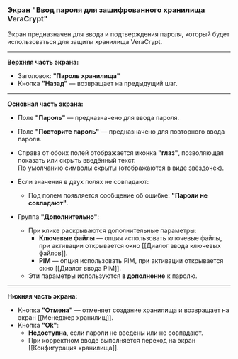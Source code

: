 ### Экран "Ввод пароля для зашифрованного хранилища VeraCrypt"

Экран предназначен для ввода и подтверждения пароля, который будет использоваться для защиты хранилища VeraCrypt.

---

**Верхняя часть экрана:**
- Заголовок: **"Пароль хранилища"**
- Кнопка **"Назад"** — возвращает на предыдущий шаг.

---

**Основная часть экрана:**

- Поле **"Пароль"** — предназначено для ввода пароля.
- Поле **"Повторите пароль"** — предназначено для повторного ввода пароля.

- Справа от обоих полей отображается иконка **"глаз"**, позволяющая показать или скрыть введённый текст.  
  По умолчанию символы скрыты (отображаются в виде звёздочек).

- Если значения в двух полях не совпадают:
  - Под полем появляется сообщение об ошибке: **"Пароли не совпадают"**.

- Группа **"Дополнительно"**:
  - При клике раскрываются дополнительные параметры:
    - **Ключевые файлы** — опция использовать ключевые файлы, при активации открывается окно [[Диалог ввода ключевых файлов]].
    - **PIM** — опция использовать PIM, при активации открывается окно [[Диалог ввода PIM]].
  - Эти параметры используются **в дополнение** к паролю.

---

**Нижняя часть экрана:**

- Кнопка **"Отмена"** — отменяет создание хранилища и возвращает на экран [[Менеджер хранилищ]].
- Кнопка **"Ok"**:
  - **Недоступна**, если пароли не введены или не совпадают.
  - При корректном вводе выполняется переход на экран [[Конфигурация хранилища]].
